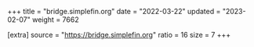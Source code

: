 +++
title = "bridge.simplefin.org"
date = "2022-03-22"
updated = "2023-02-07"
weight = 7662

[extra]
source = "https://bridge.simplefin.org"
ratio = 16
size = 7
+++
